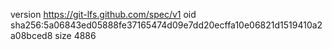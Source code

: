 version https://git-lfs.github.com/spec/v1
oid sha256:5a06843ed05888fe37165474d09e7dd20ecffa10e06821d1519410a2a08bced8
size 4886
